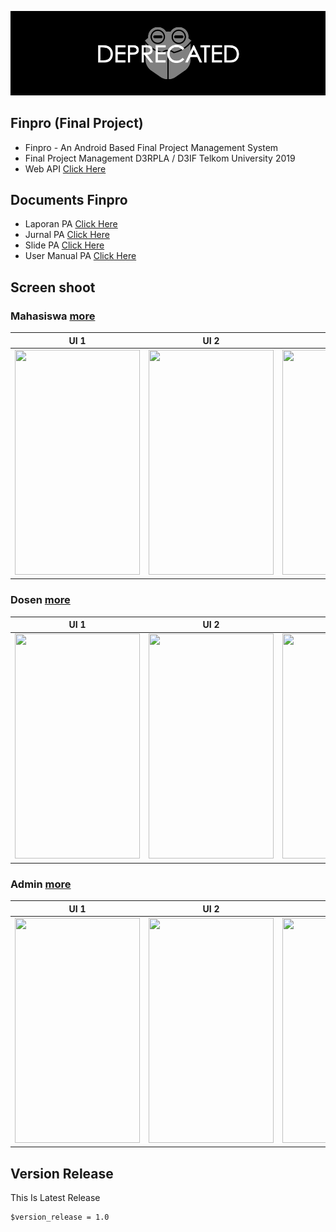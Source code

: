 ![ScreenShoot Apps](https://raw.githubusercontent.com/amirisback/amirisback/master/docs/image/deprecated.png?raw=true)

## Finpro (Final Project)
- Finpro - An Android Based Final Project Management System
- Final Project Management D3RPLA / D3IF Telkom University 2019
- Web API [Click Here](https://github.com/amirisback/Finpro-PA-D3IF-Telkom/tree/master/webapp/finpro-laravel)

## Documents Finpro
- Laporan PA [Click Here](https://github.com/amirisback/Finpro-PA-D3IF-Telkom/blob/master/docs/book/buku_pa_finpro.pdf)
- Jurnal PA [Click Here](https://github.com/amirisback/Finpro-PA-D3IF-Telkom/blob/master/docs/book/jurnal_finpro.pdf)
- Slide PA [Click Here](https://github.com/amirisback/Finpro-PA-D3IF-Telkom/blob/master/docs/book/presentation_finpro.pdf)
- User Manual PA [Click Here](https://github.com/amirisback/Finpro-PA-D3IF-Telkom/blob/master/docs/book/user_manual_finpro.pdf)

## Screen shoot

### Mahasiswa [more](https://github.com/amirisback/Finpro-PA-D3IF-Telkom/tree/master/docs/image/mahasiswa)
| UI 1 | UI 2 | UI 3 |
|:----:|:----:|:----:|
|<img width="200px" height="360px" src="docs/image/mahasiswa/mahasiswa_judul_pengajuan.png"> | <img width="200px" height="360px" src="docs/image/mahasiswa/mahasiswa_menu pengajuan mandiri.png"> | <img width="200px" height="360px" src="docs/image/mahasiswa/mahasiswa_list judul available.png"> |

### Dosen [more](https://github.com/amirisback/Finpro-PA-D3IF-Telkom/tree/master/docs/image/dosen)
| UI 1 | UI 2 | UI 3 |
|:----:|:----:|:----:|
|<img width="200px" height="360px" src="docs/image/dosen/ss_1.png"> | <img width="200px" height="360px" src="docs/image/dosen/ss_2.png"> | <img width="200px" height="360px" src="docs/image/dosen/ss_3.png"> |

### Admin [more](https://github.com/amirisback/Finpro-PA-D3IF-Telkom/tree/master/docs/image/admin)
| UI 1 | UI 2 | UI 3 |
|:----:|:----:|:----:|
|<img width="200px" height="360px" src="docs/image/admin/25_Judul_2.png"> | <img width="200px" height="360px" src="docs/image/admin/27_Proyek_Akhir_1.png"> | <img width="200px" height="360px" src="docs/image/admin/31_Pemetaan_Monev_2.png"> |

## Version Release
This Is Latest Release

    $version_release = 1.0

